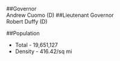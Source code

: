 ##Governor	
Andrew Cuomo (D)
##Lieutenant Governor	
Robert Duffy (D)

##Population
 * Total - 19,651,127
 * Density - 416.42/sq mi
